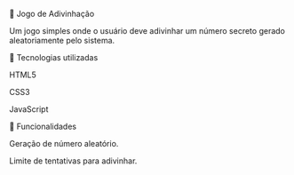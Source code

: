 🎲 Jogo de Adivinhação

Um jogo simples onde o usuário deve adivinhar um número secreto gerado aleatoriamente pelo sistema.


🚀 Tecnologias utilizadas

HTML5

CSS3

JavaScript

🎯 Funcionalidades

Geração de número aleatório.

Limite de tentativas para adivinhar.

